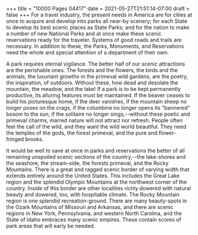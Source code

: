 +++
title = "10000 Pages 04417"
date = 2021-05-27T21:51:14-07:00
draft = false
+++
For a travel industry, the present needs in America are for cities at once to acquire and develop into parks all near-by scenery; for each State to develop its best scenic places as State Parks; and for the nation to make a number of new National Parks and at once make these scenic reservations ready for the traveler. Systems of good roads and trails are necessary. In addition to these, the Parks, Monuments, and Reservations need the whole and special attention of a department of their own.

A park requires eternal vigilance. The better half of our scenic attractions are the perishable ones. The forests and the flowers, the birds and the animals, the luxuriant growths in the primeval wild gardens, are the poetry, the inspiration, of outdoors. Without these, how dead and desolate the mountain, the meadow, and the lake! If a park is to be kept permanently productive, its alluring features must be maintained. If the beaver ceases to build his picturesque home, if the deer vanishes, if the mountain sheep no longer poses on the crags, if the columbine no longer opens its "bannered" bosom to the sun, if the solitaire no longer sings,--without these poetic and primeval charms, marred nature will not attract nor refresh. People often feel the call of the wild, and they want the wild world beautiful. They need the temples of the gods, the forest primeval, and the pure and flower-fringed brooks.

It would be well to save at once in parks and reservations the better of all remaining unspoiled scenic sections of the country,--the lake-shores and the seashore, the stream-side, the forests primeval, and the Rocky Mountains. There is a great and ragged scenic border of varying width that extends entirely around the United States. This includes the Great Lake region and the splendid Olympic Mountains at the northwest corner of the country. Inside of this border are other localities richly dowered with natural beauty and dowered, too, with hospitable climate. The Rocky Mountain region is one splendid recreation-ground. There are many beauty-spots in the Ozark Mountains of Missouri and Arkansas, and there are scenic regions in New York, Pennsylvania, and western North Carolina, and the State of Idaho embraces many scenic empires. These contain scores of park areas that will early be needed.
